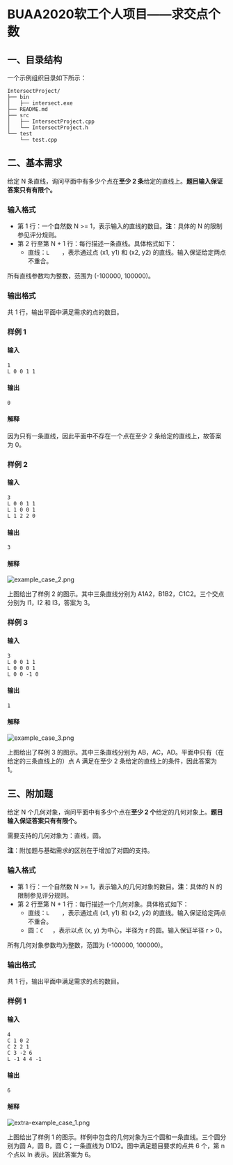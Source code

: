 # BUAA2020软工个人项目——求交点个数

## 一、目录结构

一个示例组织目录如下所示：

```
IntersectProject/
├── bin
│   ├── intersect.exe
├── README.md
├── src
│   ├── IntersectProject.cpp
│   └── IntersectProject.h
└── test
    └── test.cpp
```

## 二、基本需求

给定 N 条直线，询问平面中有多少个点在**至少 2 条**给定的直线上。**题目输入保证答案只有有限个。**

### 输入格式

-   第 1 行：一个自然数 N >= 1，表示输入的直线的数目。**注**：具体的 N 的限制参见评分规则。
-   第 2 行至第 N + 1 行：每行描述一条直线。具体格式如下：
    -   直线：`L    `，表示通过点 (x1, y1) 和 (x2, y2) 的直线。输入保证给定两点不重合。

所有直线参数均为整数，范围为 (-100000, 100000)。

### 输出格式

共 1 行，输出平面中满足需求的点的数目。

### 样例 1

#### 输入

```
1
L 0 0 1 1
```

#### 输出

```
0
```

#### 解释

因为只有一条直线，因此平面中不存在一个点在至少 2 条给定的直线上，故答案为 0。

### 样例 2

#### 输入

```
3
L 0 0 1 1
L 1 0 0 1
L 1 2 2 0
```

#### 输出

```
3
```

#### 解释

![example_case_2.png](https://img2020.cnblogs.com/other/1228025/202003/1228025-20200303222857772-1861335709.png)

上图给出了样例 2 的图示。其中三条直线分别为 A1A2，B1B2，C1C2。三个交点分别为 I1，I2 和 I3，答案为 3。

### 样例 3

#### 输入

```
3
L 0 0 1 1
L 0 0 0 1
L 0 0 -1 0
```

#### 输出

```
1
```

#### 解释

![example_case_3.png](https://img2020.cnblogs.com/other/1228025/202003/1228025-20200303222946543-1539826641.png)

上图给出了样例 3 的图示。其中三条直线分别为 AB，AC，AD。平面中只有（在给定的三条直线上的）点 A 满足在至少 2 条给定的直线上的条件，因此答案为 1。

## 三、附加题

给定 N 个几何对象，询问平面中有多少个点在**至少 2 个**给定的几何对象上。**题目输入保证答案只有有限个。**

需要支持的几何对象为：直线，圆。

**注**：附加题与基础需求的区别在于增加了对圆的支持。

### 输入格式

-   第 1 行：一个自然数 N >= 1，表示输入的几何对象的数目。**注**：具体的 N 的限制参见评分规则。
-   第 2 行至第 N + 1 行：每行描述一个几何对象。具体格式如下：
    -   直线：`L    `，表示通过点 (x1, y1) 和 (x2, y2) 的直线。输入保证给定两点不重合。
    -   圆：`C   `，表示以点 (x, y) 为中心，半径为 r 的圆。输入保证半径 r > 0。

所有几何对象参数均为整数，范围为 (-100000, 100000)。

### 输出格式

共 1 行，输出平面中满足需求的点的数目。

### 样例 1

#### 输入

```
4
C 1 0 2
C 2 2 1
C 3 -2 6
L -1 4 4 -1
```

#### 输出

```
6
```

#### 解释

![extra-example_case_1.png](https://img2020.cnblogs.com/other/1228025/202003/1228025-20200303223006804-480179845.png)

上图给出了样例 1 的图示。样例中包含的几何对象为三个圆和一条直线。三个圆分别为圆 A，圆 B，圆 C；一条直线为 D1D2。图中满足题目要求的点共 6 个，第 n 个点以 In 表示。因此答案为 6。